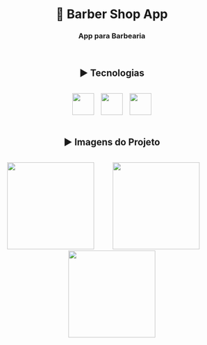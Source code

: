 <div align="center">
    <h1>📱 Barber Shop App</h1>
    <h3>App para Barbearia</h3>
    <br>
</div>

<div align="center">
    <h2>▶ Tecnologias</h2>
    <br>
    <image src="https://cdn.jsdelivr.net/gh/devicons/devicon@latest/icons/dart/dart-plain-wordmark.svg" width=50 /> &nbsp&nbsp
    <image src="https://cdn.jsdelivr.net/gh/devicons/devicon@latest/icons/flutter/flutter-original.svg" width=50 /> &nbsp&nbsp
    <image src="https://cdn.jsdelivr.net/gh/devicons/devicon@latest/icons/androidstudio/androidstudio-original.svg" width=50 />
</div>

<br>

<div align="center">
    <h2>▶ Imagens do Projeto</h2> <br>
</div>



<div align="center">
    <image src="login_image.png" width=200 />&nbsp&nbsp&nbsp&nbsp&nbsp&nbsp&nbsp&nbsp&nbsp&nbsp
    <image src="cadastro_image.png" width=200 />&nbsp&nbsp&nbsp&nbsp&nbsp&nbsp&nbsp&nbsp&nbsp&nbsp
    <image src="home_image.png" width=200 />
</div>
